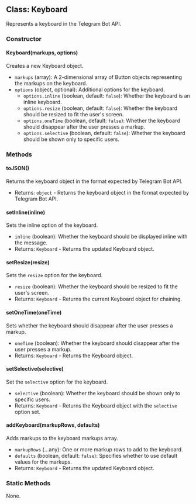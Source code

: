 ## Class: Keyboard

Represents a keyboard in the Telegram Bot API.

### Constructor

#### Keyboard(markups, options)

Creates a new Keyboard object.

- `markups` (array): A 2-dimensional array of Button objects representing the markups on the keyboard.
- `options` (object, optional): Additional options for the keyboard.
  - `options.inline` (boolean, default: `false`): Whether the keyboard is an inline keyboard.
  - `options.resize` (boolean, default: `false`): Whether the keyboard should be resized to fit the user's screen.
  - `options.oneTime` (boolean, default: `false`): Whether the keyboard should disappear after the user presses a markup.
  - `options.selective` (boolean, default: `false`): Whether the keyboard should be shown only to specific users.

### Methods

#### toJSON()

Returns the keyboard object in the format expected by Telegram Bot API.

- Returns: `object` - Returns the keyboard object in the format expected by Telegram Bot API.

#### setInline(inline)

Sets the inline option of the keyboard.

- `inline` (boolean): Whether the keyboard should be displayed inline with the message.
- Returns: `Keyboard` - Returns the updated Keyboard object.

#### setResize(resize)

Sets the `resize` option for the keyboard.

- `resize` (boolean): Whether the keyboard should be resized to fit the user's screen.
- Returns: `Keyboard` - Returns the current Keyboard object for chaining.

#### setOneTime(oneTime)

Sets whether the keyboard should disappear after the user presses a markup.

- `oneTime` (boolean): Whether the keyboard should disappear after the user presses a markup.
- Returns: `Keyboard` - Returns the Keyboard object.

#### setSelective(selective)

Set the `selective` option for the keyboard.

- `selective` (boolean): Whether the keyboard should be shown only to specific users.
- Returns: `Keyboard` - Returns the Keyboard object with the `selective` option set.

#### addKeyboard(markupRows, defaults)

Adds markups to the keyboard markups array.

- `markupRows` (...any): One or more markup rows to add to the keyboard.
- `defaults` (boolean, default: `false`): Specifies whether to use default values for the markups.
- Returns: `Keyboard` - Returns the updated Keyboard object.

### Static Methods

None.